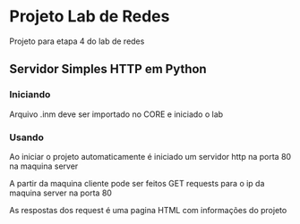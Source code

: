 # Projeto Lab de Redes

Projeto para etapa 4 do lab de redes

## Servidor Simples HTTP em Python

### Iniciando

Arquivo .inm deve ser importado no CORE e iniciado o lab

### Usando

Ao iniciar o projeto automaticamente é iniciado um servidor http na porta 80 na maquina server

A partir da maquina cliente pode ser feitos GET requests para o ip da maquina server na porta 80

As respostas dos request é uma pagina HTML com informações do projeto


